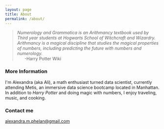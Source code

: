 ```yaml
---
layout: page
title: About
permalink: /about/
---
```


>*Numerology and Grammatica is an Arithmancy textbook used by Third year students at Hogwarts School of Witchcraft and Wizardry. Arithmancy is a magical discipline that studies the magical properties of numbers, including predicting the future with numbers and numerology.*  
&nbsp;&nbsp;&nbsp;&nbsp;&nbsp;&nbsp;-Harry Potter Wiki

### More Information

I'm Alexandra (aka Ali), a math enthusiast turned data scientist, currently attending Metis, an immersive data science bootcamp located in Manhattan. In addition to *Harry Potter* and doing magic with numbers, I enjoy traveling, music, and cooking. 

### Contact me

[alexandra.m.phelan@gmail.com](mailto:alexandra.m.phelan@gmail.com)